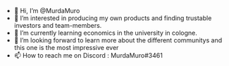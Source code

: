 - 👋 Hi, I’m @MurdaMuro
- 👀 I’m interested in producing my own products and finding trustable investors and team-members.
- 🌱 I’m currently learning economics in the university in cologne.
- 💞️ I’m looking forward to learn more about the different communitys and this one is the most impressive ever 
- 📫 How to reach me on Discord : MurdaMuro#3461

<!---
MurdaMuro/MurdaMuro is a ✨ special ✨ repository because its `README.md` (this file) appears on your GitHub profile.
You can click the Preview link to take a look at your changes.
--->
